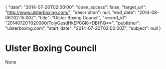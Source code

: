 {
  "date": "2014-07-20T02:00:00", 
  "open_access": false, 
  "target_url": "http://www.ulsterboxing.com/", 
  "description": null, 
  "end_date": "2014-08-06T02:15:00Z", 
  "title": "Ulster Boxing Council", 
  "record_id": "20140720T020000/ToIyGesdHkEP0Gl8+DBH1Q==", 
  "publisher": "ulsterboxing.com", 
  "start_date": "2014-07-20T02:00:00Z", 
  "subject": null
}

# Ulster Boxing Council

None